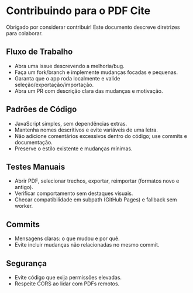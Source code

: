 # Contribuindo para o PDF Cite

Obrigado por considerar contribuir! Este documento descreve diretrizes para colaborar.

## Fluxo de Trabalho
- Abra uma issue descrevendo a melhoria/bug.
- Faça um fork/branch e implemente mudanças focadas e pequenas.
- Garanta que o app roda localmente e valide seleção/exportação/importação.
- Abra um PR com descrição clara das mudanças e motivação.

## Padrões de Código
- JavaScript simples, sem dependências extras.
- Mantenha nomes descritivos e evite variáveis de uma letra.
- Não adicione comentários excessivos dentro do código; use commits e documentação.
- Preserve o estilo existente e mudanças mínimas.

## Testes Manuais
- Abrir PDF, selecionar trechos, exportar, reimportar (formatos novo e antigo).
- Verificar comportamento sem destaques visuais.
- Checar compatibilidade em subpath (GitHub Pages) e fallback sem worker.

## Commits
- Mensagens claras: o que mudou e por quê.
- Evite incluir mudanças não relacionadas no mesmo commit.

## Segurança
- Evite código que exija permissões elevadas.
- Respeite CORS ao lidar com PDFs remotos.